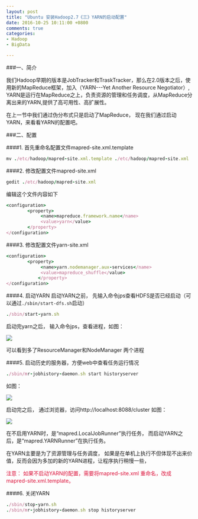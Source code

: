 ```yaml
---
layout: post
title: "Ubuntu 安装Hadoop2.7《三》YARN的启动配置"
date: 2016-10-25 10:11:00 +0800
comments: true
categories: 
- Hadoop
- BigData

---
```


###一、简介

我们Hadoop早期的版本是JobTracker和TraskTracker，那么在2.0版本之后，使用新的MapReduce框架，加入（YARN---Yet Another Resource Negotiator）, YARN是运行在MapReduce之上，负责资源的管理和任务调度，从MapReduce分离出来的YARN,提供了高可用性、高扩展性。

在上一节中我们通过伪分布式只是启动了MapReduce， 现在我们通过启动YARN，来看看YARN的配置吧。

<!--more-->

###二、配置


####1. 首先重命名配置文件mapred-site.xml.template

```ruby
mv ./etc/hadoop/mapred-site.xml.template ./etc/hadoop/mapred-site.xml
```
####2. 修改配置文件mapred-site.xml

```ruby
gedit ./etc/hadoop/mapred-site.xml
```
编辑这个文件内容如下

```ruby
<configuration>
        <property>
             <name>mapreduce.framework.name</name>
             <value>yarn</value>
        </property>
</configuration>
```

####3. 修改配置文件yarn-site.xml

```ruby
<configuration>
        <property>
             <name>yarn.nodemanager.aux-services</name>
             <value>mapreduce_shuffle</value>
            </property>
</configuration>
```
####4. 启动YARN
启动YARN之前， 先输入命令jps查看HDFS是否已经启动（可以通过`./sbin/start-dfs.sh`启动）

```ruby
./sbin/start-yarn.sh 
```

启动完yarn之后， 输入命令jps，查看进程，如图：

![](http://ww1.sinaimg.cn/large/62ca154dgw1f94ay7q3nlj20dr03iq3m.jpg)

可以看到多了ResourceManager和NodeManager 两个进程

####5. 启动历史的服务器，方便web中查看任务运行情况
```ruby
./sbin/mr-jobhistory-daemon.sh start historyserver
```
如图：

![](http://ww4.sinaimg.cn/large/62ca154dgw1f94bc99sdwj20ok014wf7.jpg)

启动完之后， 通过浏览器，访问http://localhost:8088/cluster  如图：

![](http://ww3.sinaimg.cn/large/62ca154dgw1f94b1duyyoj20yo0c4gql.jpg)

在不启用YARN时，是“mapred.LocalJobRunner”执行任务， 而启动YARN之后，是“mapred.YARNRunner”在执行任务。

在YARN主要是为了资源管理与任务调度， 如果是在单机上执行不但体现不出来价值，反而会因为多加的新的YARN进程，让程序执行稍慢一些，


<font color=#DC143C>注意： 如果不启动YARN的配置，需要将mapred-site.xml 重命名，改成 mapred-site.xml.template。</font>

####6. 关闭YARN

```ruby
./sbin/stop-yarn.sh
./sbin/mr-jobhistory-daemon.sh stop historyserver
```



